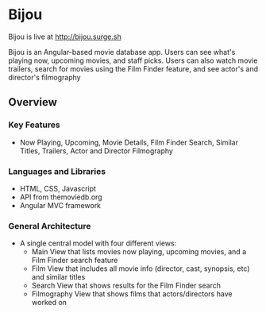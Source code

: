 
# Bijou

Bijou is live at http://bijou.surge.sh

Bijou is an Angular-based movie database app. Users can see what's playing now, upcoming movies, and staff picks. Users can also watch movie trailers, search for movies using the Film Finder feature, and see actor's and director's filmography

## Overview

### Key Features
- Now Playing, Upcoming, Movie Details, Film Finder Search, Similar Titles, Trailers, Actor and Director Filmography

### Languages and Libraries
- HTML, CSS, Javascript
- API from themoviedb.org
- Angular MVC framework

### General Architecture
- A single central model with four different views:
  - Main View that lists movies now playing, upcoming movies, and a Film Finder search feature
  - Film View that includes all movie info (director, cast, synopsis, etc) and similar titles
  - Search View that shows results for the Film Finder search
  - Filmography View that shows films that actors/directors have worked on
